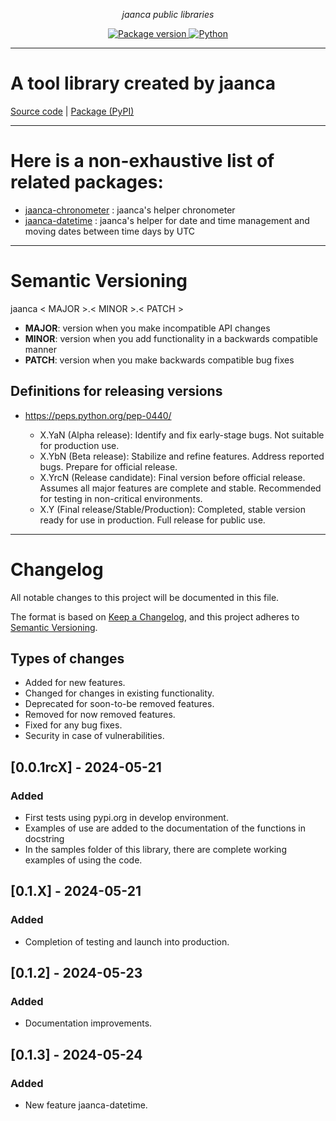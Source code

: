 <p align="center">
    <em>jaanca public libraries</em>
</p>

<p align="center">
<a href="https://pypi.org/project/jaanca" target="_blank">
    <img src="https://img.shields.io/pypi/v/jaanca?color=blue&label=PyPI%20Package" alt="Package version">
</a>
<a href="(https://www.python.org" target="_blank">
    <img src="https://img.shields.io/badge/Python-%5B%3E%3D3.8%2C%3C%3D3.11%5D-blue" alt="Python">
</a>
</p>


---

#  A tool library created by jaanca

[Source code](https://github.com/jaanca/python-libraries/tree/main/jaanca)
| [Package (PyPI)](https://pypi.org/project/jaanca/)

---

# Here is a non-exhaustive list of related packages:

- [jaanca-chronometer](https://pypi.org/project/jaanca-chronometer/) : jaanca's helper chronometer
- [jaanca-datetime](https://pypi.org/project/jaanca-datetime/) : jaanca's helper for date and time management and moving dates between time days by UTC

---

# Semantic Versioning

jaanca < MAJOR >.< MINOR >.< PATCH >

* **MAJOR**: version when you make incompatible API changes
* **MINOR**: version when you add functionality in a backwards compatible manner
* **PATCH**: version when you make backwards compatible bug fixes

## Definitions for releasing versions
* https://peps.python.org/pep-0440/

    - X.YaN (Alpha release): Identify and fix early-stage bugs. Not suitable for production use.
    - X.YbN (Beta release): Stabilize and refine features. Address reported bugs. Prepare for official release.
    - X.YrcN (Release candidate): Final version before official release. Assumes all major features are complete and stable. Recommended for testing in non-critical environments.
    - X.Y (Final release/Stable/Production): Completed, stable version ready for use in production. Full release for public use.
---

# Changelog

All notable changes to this project will be documented in this file.

The format is based on [Keep a Changelog](https://keepachangelog.com/en/1.0.0/),
and this project adheres to [Semantic Versioning](https://semver.org/spec/v2.0.0.html).

## Types of changes

- Added for new features.
- Changed for changes in existing functionality.
- Deprecated for soon-to-be removed features.
- Removed for now removed features.
- Fixed for any bug fixes.
- Security in case of vulnerabilities.

## [0.0.1rcX] - 2024-05-21
### Added
- First tests using pypi.org in develop environment.
- Examples of use are added to the documentation of the functions in docstring
- In the samples folder of this library, there are complete working examples of using the code.

## [0.1.X] - 2024-05-21
### Added
- Completion of testing and launch into production.

## [0.1.2] - 2024-05-23
### Added
- Documentation improvements.

## [0.1.3] - 2024-05-24
### Added
- New feature jaanca-datetime.
